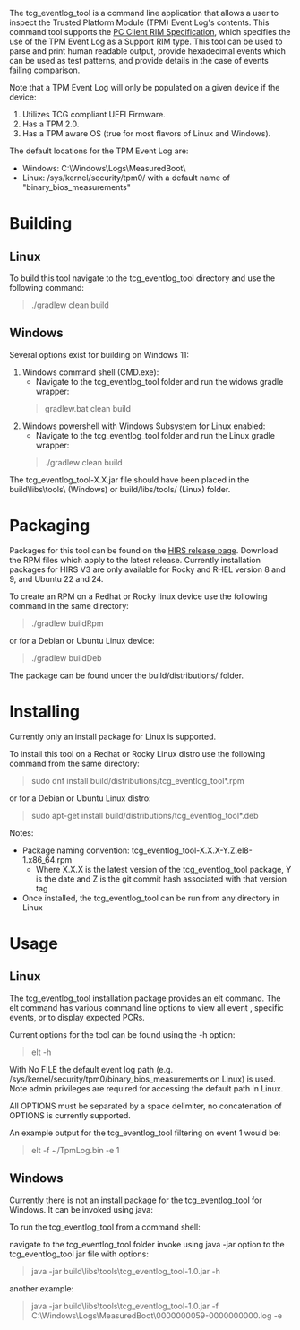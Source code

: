 The tcg_eventlog_tool is a command line application that allows a user to inspect the Trusted Platform Module (TPM) Event Log's contents. This command tool supports the [PC Client RIM Specification](https://trustedcomputinggroup.org/resource/tcg-pc-client-reference-integrity-manifest-specification/), which specifies the use of the TPM Event Log as a Support RIM type. This tool can be used to parse and print human readable output, provide hexadecimal events which can be used as test patterns, and provide details in the case of events failing comparison. 

Note that a TPM Event Log will only be populated on a given device if the device:
1. Utilizes TCG compliant UEFI Firmware.
2. Has a TPM 2.0.
3. Has a TPM aware OS (true for most flavors of Linux and Windows).

The default locations for the TPM Event Log are:
* Windows:  C:\Windows\Logs\MeasuredBoot\
* Linux:    /sys/kernel/security/tpm0/    with a default name of "binary_bios_measurements"

# Building

## Linux
To build this tool navigate to the tcg_eventlog_tool directory and use the following command: 
> ./gradlew clean build

## Windows 
Several options exist for building on Windows 11:

1. Windows command shell (CMD.exe):
   *  Navigate to the tcg_eventlog_tool folder and run the widows gradle wrapper:
   >  gradlew.bat clean build
2. Windows powershell with Windows Subsystem for Linux enabled:
   *  Navigate to the tcg_eventlog_tool folder and run the Linux gradle wrapper:
   > ./gradlew clean build

The tcg_eventlog_tool-X.X.jar file should have been placed in the build\libs\tools\ (Windows) or build/libs/tools/ (Linux) folder.

# Packaging
Packages for this tool can be found on the [HIRS release page](https://github.com/nsacyber/HIRS/releases). Download the RPM files which apply to the latest release.  Currently installation packages for HIRS V3 are only available for Rocky and RHEL version 8 and 9, and Ubuntu 22 and 24. 

To create an RPM on a Redhat or Rocky linux device use the following command in the same directory:
> ./gradlew buildRpm

or for a Debian or Ubuntu Linux device:
> ./gradlew buildDeb

The package can be found under the build/distributions/ folder.

# Installing
Currently only an install package for Linux is supported. 

To install this tool on a Redhat or Rocky Linux distro use the following command from the same directory:
> sudo  dnf install build/distributions/tcg_eventlog_tool*.rpm

or for a Debian or Ubuntu Linux distro:
> sudo  apt-get install build/distributions/tcg_eventlog_tool*.deb

Notes:
* Package naming convention: tcg_eventlog_tool-X.X.X-Y.Z.el8-1.x86_64.rpm
  * Where X.X.X is the latest version of the tcg_eventlog_tool package, Y is the date and Z is the git commit hash associated with that version tag
* Once installed, the tcg_eventlog_tool can be run from any directory in Linux

# Usage
## Linux

The tcg_eventlog_tool installation package provides an elt command. The elt command has various command line options to view all event , specific events,
or to display expected PCRs. 

Current options for the tool can be found using the -h option:

> elt -h

With No FILE the default event log path (e.g. /sys/kernel/security/tpm0/binary_bios_measurements on Linux) is used.
Note admin privileges are required for accessing the default path in Linux.

All OPTIONS must be separated by a space delimiter, no concatenation of OPTIONS is currently supported.

An example output for the tcg_eventlog_tool filtering on event 1 would be:
> elt -f ~/TpmLog.bin -e 1

## Windows
Currently there is not an install package for the tcg_eventlog_tool for Windows. It can be invoked using java:

To run the tcg_eventlog_tool from a command shell:

navigate to the tcg_eventlog_tool folder
invoke using java -jar option to the tcg_eventlog_tool jar file with options:

> java -jar build\libs\tools\tcg_eventlog_tool-1.0.jar -h

another example:

> java -jar build\libs\tools\tcg_eventlog_tool-1.0.jar -f C:\Windows\Logs\MeasuredBoot\0000000059-0000000000.log -e
